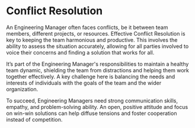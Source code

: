 # Conflict Resolution

An Engineering Manager often faces conflicts, be it between team members, different projects, or resources. Effective Conflict Resolution is key to keeping the team harmonious and productive. This involves the ability to assess the situation accurately, allowing for all parties involved to voice their concerns and finding a solution that works for all.

It’s part of the Engineering Manager's responsibilities to maintain a healthy team dynamic, shielding the team from distractions and helping them work together effectively. A key challenge here is balancing the needs and interests of individuals with the goals of the team and the wider organization.

To succeed, Engineering Managers need strong communication skills, empathy, and problem-solving ability. An open, positive attitude and focus on win-win solutions can help diffuse tensions and foster cooperation instead of competition.